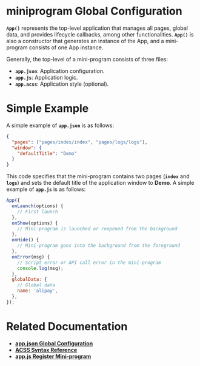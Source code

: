 # miniprogram Global Configuration

**`App()`** represents the top-level application that manages all pages, global data, and provides lifecycle callbacks, among other functionalities. **`App()`** is also a constructor that generates an instance of the App, and a mini-program consists of one App instance.

Generally, the top-level of a mini-program consists of three files:

- **`app.json`**: Application configuration.
- **`app.js`**: Application logic.
- **`app.acss`**: Application style (optional).

# **Simple Example**

A simple example of **`app.json`** is as follows:

```json
{
  "pages": ["pages/index/index", "pages/logs/logs"],
  "window": {
    "defaultTitle": "Demo"
  }
}
```

This code specifies that the mini-program contains two pages (**`index`** and **`logs`**) and sets the default title of the application window to **Demo**. A simple example of **`app.js`** is as follows:

```jsx
App({
  onLaunch(options) {
    // First launch
  },
  onShow(options) {
    // Mini-program is launched or reopened from the background
  },
  onHide() {
    // Mini-program goes into the background from the foreground
  },
  onError(msg) {
    // Script error or API call error in the mini-program
    console.log(msg);
  },
  globalData: {
    // Global data
    name: 'alipay',
  },
});
```

# **Related Documentation**

- **[app.json Global Configuration](https://opendocs.alipay.com/mini/framework/app-json)**
- **[ACSS Syntax Reference](https://opendocs.alipay.com/mini/framework/acss)**
- **[app.js Register Mini-program](https://opendocs.alipay.com/mini/framework/app-detail)**